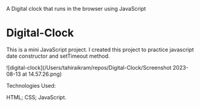 
A Digital clock that runs in the browser using JavaScript 

# Digital-Clock
This is a mini JavaScript project. I created this project to practice javascript date constructor and setTimeout method.

![digital-clock](/Users/tahiraikram/repos/Digital-Clock/Screenshot 2023-08-13 at 14.57.26.png)

Technologies Used:

HTML;
CSS;
JavaScript.